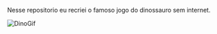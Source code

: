 
Nesse repositorio eu recriei o famoso jogo do dinossauro sem internet.

 <img alt="DinoGif" src="https://j.gifs.com/jYqqAv.gif">



